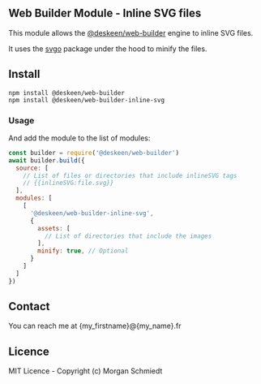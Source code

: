 ## Web Builder Module - Inline SVG files

This module allows the [@deskeen/web-builder](https://github.com/deskeen/web-builder) engine to inline SVG files.

It uses the [svgo](https://github.com/svg/svgo) package under the hood to minify the files.


## Install

```
npm install @deskeen/web-builder
npm install @deskeen/web-builder-inline-svg
```


### Usage

And add the module to the list of modules: 

```javascript
const builder = require('@deskeen/web-builder')
await builder.build({
  source: [
    // List of files or directories that include inlineSVG tags
    // {{inlineSVG:file.svg}}
  ],
  modules: [
    [
      '@deskeen/web-builder-inline-svg',
      {
        assets: [
          // List of directories that include the images
        ],
        minify: true, // Optional
      }
    ]
  ]
})
```


## Contact

You can reach me at {my_firstname}@{my_name}.fr


## Licence

MIT Licence - Copyright (c) Morgan Schmiedt